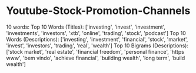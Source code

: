 # Youtube-Stock-Promotion-Channels


10 words: 
Top 10 Words (Titles): ['investing', 'invest', 'investment', 'investments', 'investors', 'xtb', 'online', 'trading', 'stock', 'podcast']
Top 10 Words (Descriptions): ['investing', 'investment', 'financial', 'stock', 'market', 'invest', 'investors', 'trading', 'real', 'wealth']
Top 10 Bigrams (Descriptions): ['stock market', 'real estate', 'financial freedom', 'personal finance', 'https www', 'bem vindo', 'achieve financial', 'building wealth', 'long term', 'build wealth']

